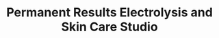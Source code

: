 ---
title: "Permanent Results Electrolysis and Skin Care Studio"
url: /massapequa/permanent-results-electrolysis-and-skin-care-studio/
shop: beauty
---